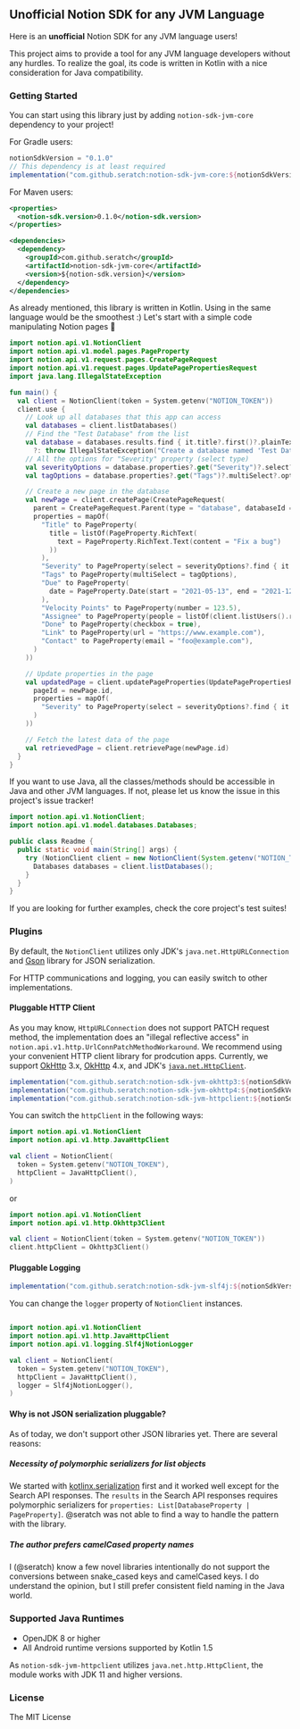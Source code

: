 ## Unofficial Notion SDK for any JVM Language

Here is an **unofficial** Notion SDK for any JVM language users!

This project aims to provide a tool for any JVM language developers without any hurdles. To realize the goal, its code is written in Kotlin with a nice consideration for Java compatibility.

### Getting Started

You can start using this library just by adding `notion-sdk-jvm-core` dependency to your project!

For Gradle users:

```gradle
notionSdkVersion = "0.1.0"
// This dependency is at least required
implementation("com.github.seratch:notion-sdk-jvm-core:${notionSdkVersion}")
```

For Maven users:

```xml
<properties>
  <notion-sdk.version>0.1.0</notion-sdk.version>
</properties>

<dependencies>
  <dependency>
    <groupId>com.github.seratch</groupId>
    <artifactId>notion-sdk-jvm-core</artifactId>
    <version>${notion-sdk.version}</version>
  </dependency>
</dependencies>
```

As already mentioned, this library is written in Kotlin. Using in the same language would be the smoothest :) Let's start with a simple code manipulating Notion pages :wave:

```kotlin
import notion.api.v1.NotionClient
import notion.api.v1.model.pages.PageProperty
import notion.api.v1.request.pages.CreatePageRequest
import notion.api.v1.request.pages.UpdatePagePropertiesRequest
import java.lang.IllegalStateException

fun main() {
  val client = NotionClient(token = System.getenv("NOTION_TOKEN"))
  client.use {
    // Look up all databases that this app can access
    val databases = client.listDatabases()
    // Find the "Test Database" from the list
    val database = databases.results.find { it.title?.first()?.plainText == "Test Database" }
      ?: throw IllegalStateException("Create a database named 'Test Database' and invite this app's user!")
    // All the options for "Severity" property (select type)
    val severityOptions = database.properties?.get("Severity")?.select?.options
    val tagOptions = database.properties?.get("Tags")?.multiSelect?.options

    // Create a new page in the database
    val newPage = client.createPage(CreatePageRequest(
      parent = CreatePageRequest.Parent(type = "database", databaseId = database.id),
      properties = mapOf(
        "Title" to PageProperty(
          title = listOf(PageProperty.RichText(
            text = PageProperty.RichText.Text(content = "Fix a bug")
          ))
        ),
        "Severity" to PageProperty(select = severityOptions?.find { it.name == "High" }),
        "Tags" to PageProperty(multiSelect = tagOptions),
        "Due" to PageProperty(
          date = PageProperty.Date(start = "2021-05-13", end = "2021-12-31")
        ),
        "Velocity Points" to PageProperty(number = 123.5),
        "Assignee" to PageProperty(people = listOf(client.listUsers().results[0])),
        "Done" to PageProperty(checkbox = true),
        "Link" to PageProperty(url = "https://www.example.com"),
        "Contact" to PageProperty(email = "foo@example.com"),
      )
    ))

    // Update properties in the page
    val updatedPage = client.updatePageProperties(UpdatePagePropertiesRequest(
      pageId = newPage.id,
      properties = mapOf(
        "Severity" to PageProperty(select = severityOptions?.find { it.name == "Medium" }),
      )
    ))

    // Fetch the latest data of the page
    val retrievedPage = client.retrievePage(newPage.id)
  }
}
```

If you want to use Java, all the classes/methods should be accessible in Java and other JVM languages. If not, please let us know the issue in this project's issue tracker!

```java
import notion.api.v1.NotionClient;
import notion.api.v1.model.databases.Databases;

public class Readme {
  public static void main(String[] args) {
    try (NotionClient client = new NotionClient(System.getenv("NOTION_TOKEN"))) {
      Databases databases = client.listDatabases();
    }
  }
}
```

If you are looking for further examples, check the core project's test suites!

### Plugins

By default, the `NotionClient` utilizes only JDK's `java.net.HttpURLConnection` and [Gson](https://github.com/google/gson) library for JSON serialization.

For HTTP communications and logging, you can easily switch to other implementations.

#### Pluggable HTTP Client

As you may know, `HttpURLConnection` does not support PATCH request method, the implementation does an "illegal reflective access" in `notion.api.v1.http.UrlConnPatchMethodWorkaround`. We recommend using your convenient HTTP client library for prodcution apps. Currently, we support [OkHttp](https://square.github.io/okhttp/) 3.x, [OkHttp](https://square.github.io/okhttp/) 4.x, and JDK's [`java.net.HttpClient`](https://docs.oracle.com/en/java/javase/11/docs/api/java.net.http/java/net/http/HttpClient.html).

```gradle
implementation("com.github.seratch:notion-sdk-jvm-okhttp3:${notionSdkVersion}") // OkHttp 3.x
implementation("com.github.seratch:notion-sdk-jvm-okhttp4:${notionSdkVersion}") // OkHttp 4.x
implementation("com.github.seratch:notion-sdk-jvm-httpclient:${notionSdkVersion}") // java.net.http.HttpClient in JDK 11+
```

You can switch the `httpClient` in the following ways:

```kotlin
import notion.api.v1.NotionClient
import notion.api.v1.http.JavaHttpClient

val client = NotionClient(
  token = System.getenv("NOTION_TOKEN"),
  httpClient = JavaHttpClient(),
)
```

or

```kotlin
import notion.api.v1.NotionClient
import notion.api.v1.http.Okhttp3Client

val client = NotionClient(token = System.getenv("NOTION_TOKEN"))
client.httpClient = Okhttp3Client()
```

#### Pluggable Logging

```gradle
implementation("com.github.seratch:notion-sdk-jvm-slf4j:${notionSdkVersion}") // slf4j-api 1.7
```

You can change the `logger` property of `NotionClient` instances.

```kotlin

import notion.api.v1.NotionClient
import notion.api.v1.http.JavaHttpClient
import notion.api.v1.logging.Slf4jNotionLogger

val client = NotionClient(
  token = System.getenv("NOTION_TOKEN"),
  httpClient = JavaHttpClient(),
  logger = Slf4jNotionLogger(),
)
```

#### Why is not JSON serialization pluggable?

As of today, we don't support other JSON libraries yet. There are several reasons:

##### Necessity of polymorphic serializers for list objects

We started with [kotlinx.serialization](https://github.com/Kotlin/kotlinx.serialization) first and it worked well except for the Search API responses. The `results` in the Search API responses requires polymorphic serializers for `properties: List[DatabaseProperty | PageProperty]`. @seratch was not able to find a way to handle the pattern with the library.

##### The author prefers camelCased property names

I (@seratch) know a few novel libraries intentionally do not support the conversions between snake_cased keys and camelCased keys. I do understand the opinion, but I still prefer consistent field naming in the Java world.

### Supported Java Runtimes

* OpenJDK 8 or higher
* All Android runtime versions supported by Kotlin 1.5

As `notion-sdk-jvm-httpclient` utilizes `java.net.http.HttpClient`, the module works with JDK 11 and higher versions.

### License

The MIT License
